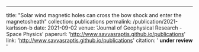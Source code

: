 ---
title: "Solar wind magnetic holes can cross the bow shock and enter the magnetosheath"
collection: publications
permalink: /publication/2021-karlsson-b
date: 2021-09-02
venue: 'Journal of Geophysical Research - Space Physics'
paperurl: 'http://www.savvasraptis.github.io/publications'
link: 'http://www.savvasraptis.github.io/publications'
citation: '<b> under review </b>'
